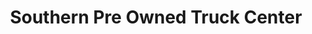 ---
title: "Southern Pre Owned Truck Center"
url: /chesapeake/southern-pre-owned-truck-center/
shop: car
---